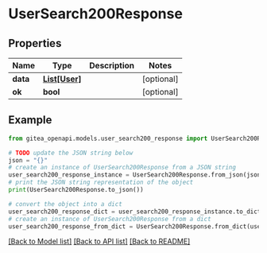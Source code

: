 # UserSearch200Response


## Properties

Name | Type | Description | Notes
------------ | ------------- | ------------- | -------------
**data** | [**List[User]**](User.md) |  | [optional] 
**ok** | **bool** |  | [optional] 

## Example

```python
from gitea_openapi.models.user_search200_response import UserSearch200Response

# TODO update the JSON string below
json = "{}"
# create an instance of UserSearch200Response from a JSON string
user_search200_response_instance = UserSearch200Response.from_json(json)
# print the JSON string representation of the object
print(UserSearch200Response.to_json())

# convert the object into a dict
user_search200_response_dict = user_search200_response_instance.to_dict()
# create an instance of UserSearch200Response from a dict
user_search200_response_from_dict = UserSearch200Response.from_dict(user_search200_response_dict)
```
[[Back to Model list]](../README.md#documentation-for-models) [[Back to API list]](../README.md#documentation-for-api-endpoints) [[Back to README]](../README.md)


